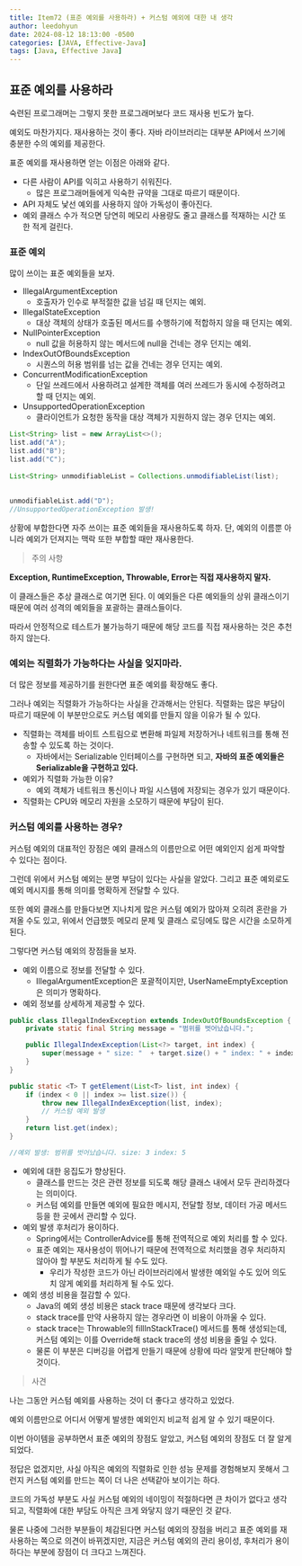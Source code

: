 ```yaml
---
title: Item72 (표준 예외를 사용하라) + 커스텀 예외에 대한 내 생각
author: leedohyun
date: 2024-08-12 18:13:00 -0500
categories: [JAVA, Effective-Java]
tags: [Java, Effective Java]
---
```


## 표준 예외를 사용하라

숙련된 프로그래머는 그렇지 못한 프로그래머보다 코드 재사용 빈도가 높다.

예외도 마찬가지다. 재사용하는 것이 좋다. 자바 라이브러리는 대부분 API에서 쓰기에 충분한 수의 예외를 제공한다.

표준 예외를 재사용하면 얻는 이점은 아래와 같다.

- 다른 사람이 API를 익히고 사용하기 쉬워진다.
	- 많은 프로그래머들에게 익숙한 규약을 그대로 따르기 때문이다.
- API 자체도 낯선 예외를 사용하지 않아 가독성이 좋아진다.
- 예외 클래스 수가 적으면 당연히 메모리 사용량도 줄고 클래스를 적재하는 시간 또한 적게 걸린다.

### 표준 예외

많이 쓰이는 표준 예외들을 보자.

- IllegalArgumentException
	- 호출자가 인수로 부적절한 값을 넘길 때 던지는 예외.
- IllegalStateException
	- 대상 객체의 상태가 호출된 메서드를 수행하기에 적합하지 않을 때 던지는 예외.
- NullPointerException
	- null 값을 허용하지 않는 메서드에 null을 건네는 경우 던지는 예외.
- IndexOutOfBoundsException
	- 시퀀스의 허용 범위를 넘는 값을 건네는 경우 던지는 예외.
- ConcurrentModificationException
	- 단일 쓰레드에서 사용하려고 설계한 객체를 여러 쓰레드가 동시에 수정하려고 할 때 던지는 예외.
- UnsupportedOperationException
	- 클라이언트가 요청한 동작을 대상 객체가 지원하지 않는 경우 던지는 예외. 

```java
List<String> list = new ArrayList<>();  
list.add("A");  
list.add("B");  
list.add("C");  
  
List<String> unmodifiableList = Collections.unmodifiableList(list);  
  
  
unmodifiableList.add("D"); 
//UnsupportedOperationException 발생!
```

상황에 부합한다면 자주 쓰이는 표준 예외들을 재사용하도록 하자. 단, 예외의 이름뿐 아니라 예외가 던져지는 맥락 또한 부합할 때만 재사용한다.

> 주의 사항

**Exception, RuntimeException, Throwable, Error는 직접 재사용하지 말자.**

이 클래스들은 추상 클래스로 여기면 된다. 이 예외들은 다른 예외들의 상위 클래스이기 때문에 여러 성격의 예외들을 포괄하는 클래스들이다.

따라서 안정적으로 테스트가 불가능하기 때문에 해당 코드를 직접 재사용하는 것은 추천하지 않는다.

### 예외는 직렬화가 가능하다는 사실을 잊지마라.

더 많은 정보를 제공하기를 원한다면 표준 예외를 확장해도 좋다. 

그러나 예외는 직렬화가 가능하다는 사실을 간과해서는 안된다. 직렬화는 많은 부담이 따르기 때문에 이 부분만으로도 커스텀 예외를 만들지 않을 이유가 될 수 있다.

- 직렬화는 객체를 바이트 스트림으로 변환해 파일제 저장하거나 네트워크를 통해 전송할 수 있도록 하는 것이다.
	- 자바에서는 Serializable 인터페이스를 구현하면 되고, **자바의 표준 예외들은 Serializable을 구현하고 있다.**
- 예외가 직렬화 가능한 이유?
	- 예외 객체가 네트워크 통신이나 파일 시스템에 저장되는 경우가 있기 때문이다.
- 직렬화는 CPU와 메모리 자원을 소모하기 때문에 부담이 된다.

### 커스텀 예외를 사용하는 경우?

커스텀 예외의 대표적인 장점은 예외 클래스의 이름만으로 어떤 예외인지 쉽게 파악할 수 있다는 점이다.

그런데 위에서 커스텀 예외는 분명 부담이 있다는 사실을 알았다. 그리고 표준 예외로도 예외 메시지를 통해 의미를 명확하게 전달할 수 있다.

또한 예외 클래스를 만들다보면 지나치게 많은 커스텀 예외가 많아져 오히려 혼란을 가져올 수도 있고, 위에서 언급했듯 메모리 문제 및 클래스 로딩에도 많은 시간을 소모하게 된다.

그렇다면 커스텀 예외의 장점들을 보자.

- 예외 이름으로 정보를 전달할 수 있다.
	- IllegalArgumentException은 포괄적이지만,  UserNameEmptyException은 의미가 명확하다.
- 예외 정보를 상세하게 제공할 수 있다.

```java
public class IllegalIndexException extends IndexOutOfBoundsException {
	private static final String message = "범위를 벗어났습니다.";

	public IllegalIndexException(List<?> target, int index) {
		super(message + " size: "  + target.size() + " index: " + index);
	}
}
```
```java
public static <T> T getElement(List<T> list, int index) { 
	if (index < 0 || index >= list.size()) { 
		throw new IllegalIndexException(list, index); 
		// 커스텀 예외 발생 
	} 
	return list.get(index); 
}

//예외 발생: 범위를 벗어났습니다. size: 3 index: 5
```

- 예외에 대한 응집도가 향상된다.
	- 클래스를 만드는 것은 관련 정보를 되도록 해당 클래스 내에서 모두 관리하겠다는 의미이다.
	- 커스텀 예외를 만들면 예외에 필요한 메시지, 전달할 정보, 데이터 가공 메서드 등을 한 곳에서 관리할 수 있다.
- 예외 발생 후처리가 용이하다.
	- Spring에서는 ControllerAdvice를 통해 전역적으로 예외 처리를 할 수 있다.
	- 표준 예외는 재사용성이 뛰어나기 때문에 전역적으로 처리했을 경우 처리하지 않아야 할 부분도 처리하게 될 수도 있다.
		- 우리가 작성한 코드가 아닌 라이브러리에서 발생한 예외일 수도 있어 의도치 않게 예외를 처리하게 될 수도 있다.
- 예외 생성 비용을 절감할 수 있다.
	- Java의 예외 생성 비용은 stack trace 때문에 생각보다 크다.
	- stack trace를 만약 사용하지 않는 경우라면 이 비용이 아까울 수 있다.
	- stack trace는 Throwable의 fillInStackTrace() 메서드를 통해 생성되는데, 커스텀 예외는 이를 Override해 stack trace의 생성 비용을 줄일 수 있다.
	- 물론 이 부분은 디버깅을 어렵게 만들기 때문에 상황에 따라 알맞게 판단해야 할 것이다.

> 사견

나는 그동안 커스텀 예외를 사용하는 것이 더 좋다고 생각하고 있었다. 

예외 이름만으로 어디서 어떻게 발생한 예외인지 비교적 쉽게 알 수 있기 때문이다.

이번 아이템을 공부하면서 표준 예외의 장점도 알았고, 커스텀 예외의 장점도 더 잘 알게 되었다.

정답은 없겠지만, 사실 아직은 예외의 직렬화로 인한 성능 문제를 경험해보지 못해서 그런지 커스텀 예외를 만드는 쪽이 더 나은 선택같아 보이기는 하다.

코드의 가독성 부분도 사실 커스텀 예외의 네이밍이 적절하다면 큰 차이가 없다고 생각되고, 직렬화에 대한 부담도 아직은 크게 와닿지 않기 때문인 것 같다.

물론 나중에 그러한 부분들이 체감된다면 커스텀 예외의 장점을 버리고 표준 예외를 재사용하는 쪽으로 의견이 바뀌겠지만, 지금은 커스텀 예외의 관리 용이성, 후처리가 용이하다는 부분에 장점이 더 크다고 느껴진다.